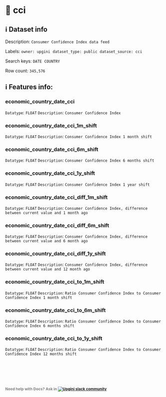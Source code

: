 # 📖 cci 
## ℹ️ Dataset info 
Description: `Consumer Confidence Index data feed` 

Labels: ` owner: upgini ` &nbsp;` dataset_type: public ` &nbsp;` dataset_source: cci ` &nbsp;

Search keys: 
` DATE ` &nbsp;` COUNTRY ` &nbsp;

Row count: `345,576` 

## ℹ️ Features info:

### economic_country_date_cci
`Datatype`: `FLOAT`
`Description`: `Consumer Confidence Index`

### economic_country_date_cci_1m_shift
`Datatype`: `FLOAT`
`Description`: `Consumer Confidence Index 1 month shift`

### economic_country_date_cci_6m_shift
`Datatype`: `FLOAT`
`Description`: `Consumer Confidence Index 6 months shift`

### economic_country_date_cci_1y_shift
`Datatype`: `FLOAT`
`Description`: `Consumer Confidence Index 1 year shift`

### economic_country_date_cci_diff_1m_shift
`Datatype`: `FLOAT`
`Description`: `Consumer Confidence Index, difference between current value and 1 month ago`

### economic_country_date_cci_diff_6m_shift
`Datatype`: `FLOAT`
`Description`: `Consumer Confidence Index, difference between current value and 6 month ago`

### economic_country_date_cci_diff_1y_shift
`Datatype`: `FLOAT`
`Description`: `Consumer Confidence Index, difference between current value and 12 month ago`

### economic_country_date_cci_to_1m_shift
`Datatype`: `FLOAT`
`Description`: `Ratio Consumer Confidence Index to Consumer Confidence Index 1 month shift`

### economic_country_date_cci_to_6m_shift
`Datatype`: `FLOAT`
`Description`: `Ratio Consumer Confidence Index to Consumer Confidence Index 6 months shift`

### economic_country_date_cci_to_1y_shift
`Datatype`: `FLOAT`
`Description`: `Ratio Consumer Confidence Index to Consumer Confidence Index 12 months shift`


<br/><br/>
---
<span style="color:grey;font-weight:700;font-size:12px">
    Need help with Docs? Ask in
    <a href="https://4mlg.short.gy/join-upgini-community">
        <img alt="Upgini slack community" src="https://img.shields.io/badge/slack-@upgini-orange.svg?logo=slack">
    </a>
</span>
